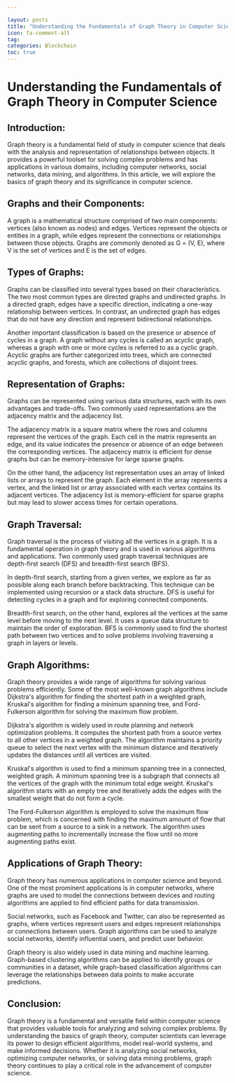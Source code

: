 ```yaml
---

layout: posts
title: "Understanding the Fundamentals of Graph Theory in Computer Science"
icon: fa-comment-alt
tag:      
categories: Blockchain
toc: true
---
```




# Understanding the Fundamentals of Graph Theory in Computer Science

## Introduction:

Graph theory is a fundamental field of study in computer science that deals with the analysis and representation of relationships between objects. It provides a powerful toolset for solving complex problems and has applications in various domains, including computer networks, social networks, data mining, and algorithms. In this article, we will explore the basics of graph theory and its significance in computer science.

## Graphs and their Components:

A graph is a mathematical structure comprised of two main components: vertices (also known as nodes) and edges. Vertices represent the objects or entities in a graph, while edges represent the connections or relationships between those objects. Graphs are commonly denoted as G = (V, E), where V is the set of vertices and E is the set of edges.

## Types of Graphs:

Graphs can be classified into several types based on their characteristics. The two most common types are directed graphs and undirected graphs. In a directed graph, edges have a specific direction, indicating a one-way relationship between vertices. In contrast, an undirected graph has edges that do not have any direction and represent bidirectional relationships.

Another important classification is based on the presence or absence of cycles in a graph. A graph without any cycles is called an acyclic graph, whereas a graph with one or more cycles is referred to as a cyclic graph. Acyclic graphs are further categorized into trees, which are connected acyclic graphs, and forests, which are collections of disjoint trees.

## Representation of Graphs:

Graphs can be represented using various data structures, each with its own advantages and trade-offs. Two commonly used representations are the adjacency matrix and the adjacency list.

The adjacency matrix is a square matrix where the rows and columns represent the vertices of the graph. Each cell in the matrix represents an edge, and its value indicates the presence or absence of an edge between the corresponding vertices. The adjacency matrix is efficient for dense graphs but can be memory-intensive for large sparse graphs.

On the other hand, the adjacency list representation uses an array of linked lists or arrays to represent the graph. Each element in the array represents a vertex, and the linked list or array associated with each vertex contains its adjacent vertices. The adjacency list is memory-efficient for sparse graphs but may lead to slower access times for certain operations.

## Graph Traversal:

Graph traversal is the process of visiting all the vertices in a graph. It is a fundamental operation in graph theory and is used in various algorithms and applications. Two commonly used graph traversal techniques are depth-first search (DFS) and breadth-first search (BFS).

In depth-first search, starting from a given vertex, we explore as far as possible along each branch before backtracking. This technique can be implemented using recursion or a stack data structure. DFS is useful for detecting cycles in a graph and for exploring connected components.

Breadth-first search, on the other hand, explores all the vertices at the same level before moving to the next level. It uses a queue data structure to maintain the order of exploration. BFS is commonly used to find the shortest path between two vertices and to solve problems involving traversing a graph in layers or levels.

## Graph Algorithms:

Graph theory provides a wide range of algorithms for solving various problems efficiently. Some of the most well-known graph algorithms include Dijkstra's algorithm for finding the shortest path in a weighted graph, Kruskal's algorithm for finding a minimum spanning tree, and Ford-Fulkerson algorithm for solving the maximum flow problem.

Dijkstra's algorithm is widely used in route planning and network optimization problems. It computes the shortest path from a source vertex to all other vertices in a weighted graph. The algorithm maintains a priority queue to select the next vertex with the minimum distance and iteratively updates the distances until all vertices are visited.

Kruskal's algorithm is used to find a minimum spanning tree in a connected, weighted graph. A minimum spanning tree is a subgraph that connects all the vertices of the graph with the minimum total edge weight. Kruskal's algorithm starts with an empty tree and iteratively adds the edges with the smallest weight that do not form a cycle.

The Ford-Fulkerson algorithm is employed to solve the maximum flow problem, which is concerned with finding the maximum amount of flow that can be sent from a source to a sink in a network. The algorithm uses augmenting paths to incrementally increase the flow until no more augmenting paths exist.

## Applications of Graph Theory:

Graph theory has numerous applications in computer science and beyond. One of the most prominent applications is in computer networks, where graphs are used to model the connections between devices and routing algorithms are applied to find efficient paths for data transmission.

Social networks, such as Facebook and Twitter, can also be represented as graphs, where vertices represent users and edges represent relationships or connections between users. Graph algorithms can be used to analyze social networks, identify influential users, and predict user behavior.

Graph theory is also widely used in data mining and machine learning. Graph-based clustering algorithms can be applied to identify groups or communities in a dataset, while graph-based classification algorithms can leverage the relationships between data points to make accurate predictions.

## Conclusion:

Graph theory is a fundamental and versatile field within computer science that provides valuable tools for analyzing and solving complex problems. By understanding the basics of graph theory, computer scientists can leverage its power to design efficient algorithms, model real-world systems, and make informed decisions. Whether it is analyzing social networks, optimizing computer networks, or solving data mining problems, graph theory continues to play a critical role in the advancement of computer science.